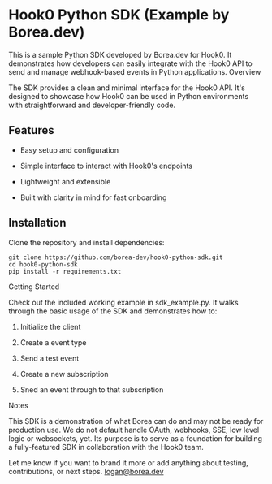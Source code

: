 # Hook0 Python SDK (Example by Borea.dev)

This is a sample Python SDK developed by Borea.dev for Hook0. It demonstrates how developers can easily integrate with the Hook0 API to send and manage webhook-based events in Python applications.
Overview

The SDK provides a clean and minimal interface for the Hook0 API. It's designed to showcase how Hook0 can be used in Python environments with straightforward and developer-friendly code.
## Features

- Easy setup and configuration

- Simple interface to interact with Hook0's endpoints

- Lightweight and extensible

- Built with clarity in mind for fast onboarding

## Installation

Clone the repository and install dependencies:
```
git clone https://github.com/borea-dev/hook0-python-sdk.git
cd hook0-python-sdk
pip install -r requirements.txt
```
Getting Started

Check out the included working example in sdk_example.py. It walks through the basic usage of the SDK and demonstrates how to:

1. Initialize the client

2. Create a event type

3. Send a test event
4. Create a new subscription
5. Sned an event through to that subscription

Notes

This SDK is a demonstration of what Borea can do and may not be ready for production use. We do not default handle OAuth, webhooks, SSE, low level logic or websockets, yet. Its purpose is to serve as a foundation for building a fully-featured SDK in collaboration with the Hook0 team.

Let me know if you want to brand it more or add anything about testing, contributions, or next steps. logan@borea.dev
